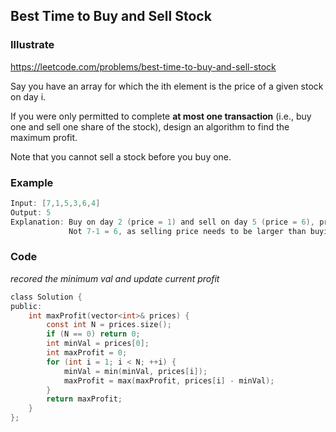## Best Time to Buy and Sell Stock
### Illustrate
<https://leetcode.com/problems/best-time-to-buy-and-sell-stock>

Say you have an array for which the ith element is the price of a given stock on day i.

If you were only permitted to complete **at most one transaction** (i.e., buy one and sell one share of the stock), design an algorithm to find the maximum profit.

Note that you cannot sell a stock before you buy one.

### Example
```c
Input: [7,1,5,3,6,4]
Output: 5
Explanation: Buy on day 2 (price = 1) and sell on day 5 (price = 6), profit = 6-1 = 5.
             Not 7-1 = 6, as selling price needs to be larger than buying price.
```

### Code
_recored the minimum val and update current profit_

```c
class Solution {
public:
    int maxProfit(vector<int>& prices) {
        const int N = prices.size();
        if (N == 0) return 0;
        int minVal = prices[0];
        int maxProfit = 0;
        for (int i = 1; i < N; ++i) {
            minVal = min(minVal, prices[i]);
            maxProfit = max(maxProfit, prices[i] - minVal);
        }
        return maxProfit;
    }
};
```